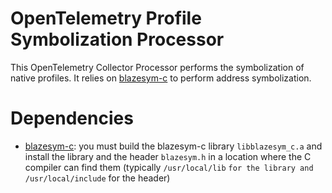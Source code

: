 # OpenTelemetry Profile Symbolization Processor
This OpenTelemetry Collector Processor performs the symbolization of native profiles.
It relies on [blazesym-c](https://github.com/libbpf/blazesym/tree/main/capi) to perform address symbolization.

# Dependencies
- [blazesym-c](https://github.com/libbpf/blazesym/tree/main/capi): you must build the blazesym-c library `libblazesym_c.a` and install the library and the header `blazesym.h` in a location where the C compiler can find them (typically `/usr/local/lib` `for the library and /usr/local/include` for the header)